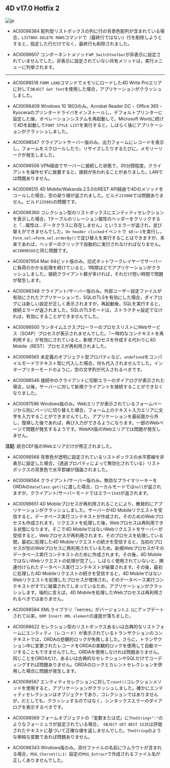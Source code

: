 4D v17.0 Hotfix 2
---

![jp](https://cloud.githubusercontent.com/assets/10509075/16182979/016305e0-36e7-11e6-816b-2335cc6f0abb.png)

* ACI0098384 配列型リストボックスの列に行の背景色配列が含まれている場合，``LISTBOX DELETE ROWS``コマンドで（最終行ではない）行を削除しようとすると，指定した行だけでなく，最終行も削除されました。

* ACI0098607 コンポーネントメソッド``WP_Switchtoolbar``が非表示に設定されていませんでした。非表示に設定されていない共有メソッドは，実行メニューに列挙されます。

---

* ACI0098518 ``FORM LOAD``コマンドでメモリにロードした4D Write Proエリアに対して``OBJECT Get font``を使用した場合，アプリケーションがクラッシュしました。

* ACI0098409 Windows 10 1803のみ。Acrobat Reader DC・ Office 365・Kyoceraのプリンタードライバをインストールし，デフォルトプリンターに設定した後，オペレーションシステムを再起動して，Microsoft Wordに続けて4Dを起動して``FONT STYLE LIST``を実行すると，しばらく後にアプリケーションがクラッシュしました。

* ACI0098547 クライアントサーバー版のみ。出力フォームにレコードを表示し，フォームをスクロールしたり，リサイズしたりするたびに，メモリーリークが発生しました。

* ACI0098506 VPN経由でサーバーに接続した状態で，30分間程度，クライアントを操作せずに放置すると，接続が失われることがありました。LANでは問題ありません。

* ACI0098515 4D Mobile/Wakanda 2.5.0のREST API経由で4Dのメソッドをコールした場合，空の戻り値が返されました。ビルド``223886``では問題ありません。ビルド``225801``の問題です。

* ACI0098360 コレクション型のリストボックスにエンティティセレクションを表示した場合，1テーブルのリレーション属性のヘッダーをクリックすると『…属性は…データクラスに存在しません』というエラーが返され，並び替えができませんでした。``On header clicked``イベントで`` $0:=-1``を実行し，``Form.sel:=Form.sel.orderBy()``で並び替えを実行することはできますが，本来であれば，ヘッダーのクリックで自動的に実行されなければなりません。``ACI0098169``と同じ問題です。

* ACI0097954 Mac 64ビット版のみ。旧式ネットワークレイヤーでサーバーに負荷のかかる処理を続けていると，1時間ほどでアプリケーションがクラッシュしました。接続クライアント数が多ければ，それだけ短い時間で問題が発生します。

* ACI0098348 クライアント/サーバー版のみ。外部ユーザー設定ファイルが有効にされたアプリケーションで，SQLのTLSを有効にした場合，ダイアログには新しい設定が正しく表示されますが，再起動後，SQLを実行すると，接続エラーが返されました。SQLのTLSモードは，ストラクチャ設定でなければ，有効にすることができませんでした。

* ACI0098500 ランタイムエクスプローラーのプロセスリストにWebサービス（SOAP）プロセスが表示されませんでした。『一時的なコンテキストを再利用する』が有効にされていると，新規プロセスを作成する代わりに4D Mobile（REST）プロセスが再利用されました。

* ACI0098565 未定義のオブジェクト型プロパティなど，``undefined``をコンパイルモードでテキスト型に代入した場合，何も代入されませんでした。インタープリターモードのように，空の文字列が代入されるべきです。

* ACI0098546 接続中のクライアントに切断エラーのダイアログが表示された場合，以後，サーバーに対して新規クライアントを接続することができなくなりました。

* ACI0097596 Windows版のみ。Webエリアが表示されているフォームページから別にページに切り替えた場合，フォーム上のテキスト入力エリアに文字を入力することができませんでした。アプリケーションを最前面から外し，復帰した後であれば，再び入力ができるようになります。一部のWebページで問題が発生するようです。WebKit版のWebエリアでは問題が発生しません。

**注記**: 統合CEF版のWebエリアだけが修正されました。

* ACI0098568 背景色が透明に設定されているリストボックスの水平罫線を非表示に設定した場合，（透過プロパティによって無効化されている）リストボックスの背景色で水平罫線が描画されました。

* ACI0098564 クライアント/サーバー版のみ。無効なプライマリーキーをORDAの``dataClass.get()``に渡した場合，ローカルモードでは``null``が返されますが，クライアント/サーバーモードではエラー``1543``が返されます。

* ACI0098651 4D Mobileプロセスが再利用されることにより，散発的にアプリケーションがクラッシュしました。サーバーが4D Mobileリクエストを受信すると，データベース実行コンテキストが作成され，そのためのWebプロセスも作成されます。リクエストを処理した後，Webプロセスは再利用できる状態になります。そこで4D MobileではないWebリクエストをサーバーが受信すると，Webプロセスが再利用されます。そのプロセスを処理している間，最初に処理した4D Mobileリクエストの続きを受信すると，当初のプロセスが別のWebプロセスに再利用されているため，新規Webプロセスがそのデータベース実行コンテキストのために作成されます。その後，4D MobileではないWebリクエストの処理が完了し，しばらく使用されていないと，関連付けられたデータベース実行コンテキストが破棄されます。その後，最初に処理した4D Mobileリクエストの続きを受信すると，4D MobileではないWebリクエストを処理したプロセスが使用され，そのデータベース実行コンテキストがすでに破棄されてしまっているため，アプリケーションがクラッシュします。端的に言えば，4D Mobileを処理したWebプロセスは再利用されるべきではありません。

* ACI0098584 XMLライブラリ『xerces』がバージョン``3.2.1``にアップデートされて以来，``DOM Insert XML element``の速度が落ちました。

* ACI0098622 セレクション型のリストボックスあるいは古典的なリストフォームにエンティティ（レコード）が表示されているトランザクションのコンテキストでは，ORDAの悲観的ロックが失敗しました。さらに，トランザクション中に変更されたレコードをORDAの楽観的ロックを使用して自動マージすることもできませんでした。ORDAを使用しなければ問題ありません。同じことをORDAだけ，あるいは古典的なセレクションやSQLだけでコーディングすれば問題ありません。ORDAのロックとカレントセレクションを併用した場合に問題が発生します。

* ACI0098567 エンティティセレクションに対して``count()``コレクションメソッドを使用すると，アプリケーションがクラッシュしました。確かにエンティティセレクションはオブジェクトであり，コレクションではありませんが，だとしても，クラッシュするのではなく，シンタックスエラーのダイアログを表示するべきです。

* ACI0098569 フォームオブジェクトの『変数または式』に``TheString+":"``のようなフォーミュラが設定されている場合，`` OBJECT GET BEST SIZE``は評価されたテキストに基づいて正確な値を返しませんでした。``TheString``のような単純な変数であれば問題ありません。

* ACI0098343 Windows版のみ。添付ファイルの名前にウムラウトが含まれる場合，``MSG_Charset(1;1) ``設定の``MSG_Extract``で作成されるファイル名が正しくありませんでした。
